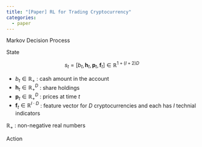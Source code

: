 ```yaml
---
title: "[Paper] RL for Trading Cryptocurrency"
categories:
  - paper
---
```

Markov Decision Process

State

$$
s_t = [b_t, \boldsymbol{h}_t, \boldsymbol{p}_t, \boldsymbol{f}_t] \in \mathbb{R}^{1 + (I + 2) D}
$$

- $b_t \in \mathbb{R}_+$ : cash amount in the account
- $\boldsymbol{h}_t \in \mathbb{R}_+^D$ : share holdings
- $\boldsymbol{p}_t \in \mathbb{R}_+^D$ : prices at time $t$
- $\boldsymbol{f}_t \in \mathbb{R}^{I \cdot D}$ : feature vector for $D$ cryptocurrencies and each has $I$ technial indicators

$\mathbb{R}_+$ : non-negative real numbers

Action
